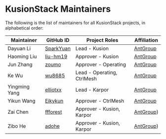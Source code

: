 # KusionStack Maintainers

The following is the list of maintainers for all KusionStack projects, in alphabetical order:

| Maintainer                | GitHub ID                                               | Project Roles                                          | Affiliation                                          |
|---------------------------|---------------------------------------------------------|--------------------------------------------------------|------------------------------------------------------|
| Dayuan Li             | [SparkYuan](https://github.com/SparkYuan)                 | Lead - Kusion                                    | [AntGroup](https://github.com/alipay)                |
| Haoming Liu                    | [liu-hm19](https://github.com/liu-hm19)                 | Approver - Kusion |                                 [AntGroup](https://github.com/alipay)                     |
| Jun Zhang                | [zoumo](https://github.com/zoumo)               | Approver - Operating                      | [AntGroup](https://github.com/alipay)             |
| Ke Wu      | [wu8685](https://github.com/wu8685)                     | Lead - Operating, CtrlMesh                               | [AntGroup](https://github.com/alipay)             |
| Yingming Yang | [elliotxx](https://github.com/elliotxx)         | Lead - Karpor                                       | [AntGroup](https://github.com/alipay)             |
| Yikun Wang      | [Eikykun](https://github.com/Eikykun)             | Approver - CtrlMesh                                          | [AntGroup](https://github.com/alipay)            |
| Zai Chen                | [ffforest](https://github.com/ffforest)                     | Approver - Kusion, Karpor                              | [AntGroup](https://github.com/alipay)) |
| Zibo He              | [adohe](https://github.com/adohe)                     | Approver - Kusion, Karpor                                               | [AntGroup](https://github.com/alipay))             |